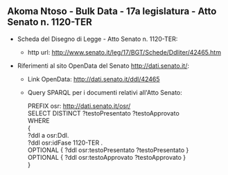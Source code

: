 ## Akoma Ntoso - Bulk Data - 17a legislatura - Atto Senato n. 1120-TER ##

* Scheda del Disegno di Legge - Atto Senato n. 1120-TER:
	* http url: http://www.senato.it/leg/17/BGT/Schede/Ddliter/42465.htm

* Riferimenti al sito OpenData del Senato http://dati.senato.it/:
	* Link OpenData: http://dati.senato.it/ddl/42465
	* Query SPARQL per i documenti relativi all'Atto Senato:

        PREFIX osr: <http://dati.senato.it/osr/>  
		SELECT DISTINCT ?testoPresentato ?testoApprovato  
		WHERE  
		{  
		    ?ddl a osr:Ddl.  
		    ?ddl osr:idFase 1120-TER .  
		    OPTIONAL { ?ddl osr:testoPresentato ?testoPresentato }  
		    OPTIONAL { ?ddl osr:testoApprovato ?testoApprovato }  
		}
		